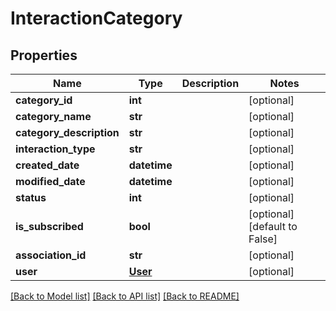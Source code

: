 # InteractionCategory

## Properties
Name | Type | Description | Notes
------------ | ------------- | ------------- | -------------
**category_id** | **int** |  | [optional] 
**category_name** | **str** |  | [optional] 
**category_description** | **str** |  | [optional] 
**interaction_type** | **str** |  | [optional] 
**created_date** | **datetime** |  | [optional] 
**modified_date** | **datetime** |  | [optional] 
**status** | **int** |  | [optional] 
**is_subscribed** | **bool** |  | [optional] [default to False]
**association_id** | **str** |  | [optional] 
**user** | [**User**](User.md) |  | [optional] 

[[Back to Model list]](../README.md#documentation-for-models) [[Back to API list]](../README.md#documentation-for-api-endpoints) [[Back to README]](../README.md)


